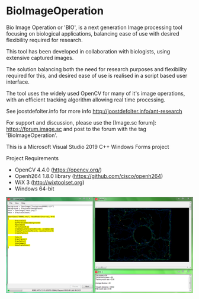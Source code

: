 # BioImageOperation

Bio Image Operation or 'BIO', is a next generation Image processing tool focusing on biological applications, balancing ease of use with desired flexibility required for research.

This tool has been developed in collaboration with biologists, using extensive captured images.

The solution balancing both the need for research purposes and flexibility required for this, and desired ease of use is realised in a script based user interface.

The tool uses the widely used OpenCV for many of it's image operations, with an efficient tracking algorithm allowing real time processing.

See joostdefolter.info for more info
http://joostdefolter.info/ant-research

For support and discussion, please use the [Image.sc forum]: https://forum.image.sc and post to the forum with the tag 'BioImageOperation'.

This is a Microsoft Visual Studio 2019 C++ Windows Forms project

Project Requirements
- OpenCV 4.4.0 (https://opencv.org/)
- Openh264 1.8.0 library (https://github.com/cisco/openh264)
- WiX 3 (http://wixtoolset.org)
- Windows 64-bit

![BIO screenshot](bio.png)
